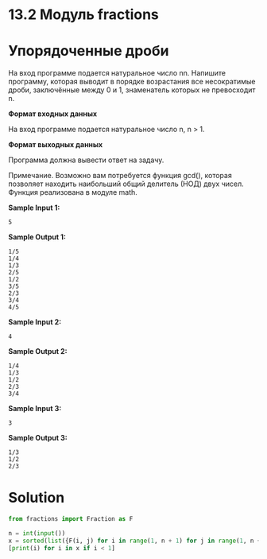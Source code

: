 # 13.2 Модуль fractions

# Упорядоченные дроби

На вход программе подается натуральное число nn. Напишите программу, которая выводит в порядке возрастания все
несократимые дроби, заключённые между 0 и 1, знаменатель которых не превосходит n.

**Формат входных данных**

На вход программе подается натуральное число n, n > 1.

**Формат выходных данных**

Программа должна вывести ответ на задачу.

Примечание. Возможно вам потребуется функция gcd(), которая позволяет находить наибольший общий делитель (НОД) двух
чисел. Функция реализована в модуле math.

**Sample Input 1:**

```
5
```

**Sample Output 1:**

```
1/5
1/4
1/3
2/5
1/2
3/5
2/3
3/4
4/5
```

**Sample Input 2:**

```
4
```

**Sample Output 2:**

```
1/4
1/3
1/2
2/3
3/4
```

**Sample Input 3:**

```
3
```

**Sample Output 3:**

```
1/3
1/2
2/3
```

# Solution

```python
from fractions import Fraction as F

n = int(input())
x = sorted(list({F(i, j) for i in range(1, n + 1) for j in range(1, n + 1)}))
[print(i) for i in x if i < 1]
```
